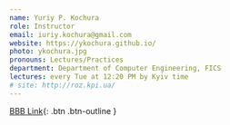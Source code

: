 ```yaml
---
name: Yuriy P. Kochura
role: Instructor
email: iuriy.kochura@gmail.com
website: https://ykochura.github.io/
photo: ykochura.jpg
pronouns: Lectures/Practices
department: Department of Computer Engineering, FICS
lectures: every Tue at 12:20 PM by Kyiv time 
# site: http://roz.kpi.ua/
---
```


[BBB Link](https://bbb.comsys.kpi.ua/b/yur-spb-qnl-jqk){: .btn .btn-outline }
